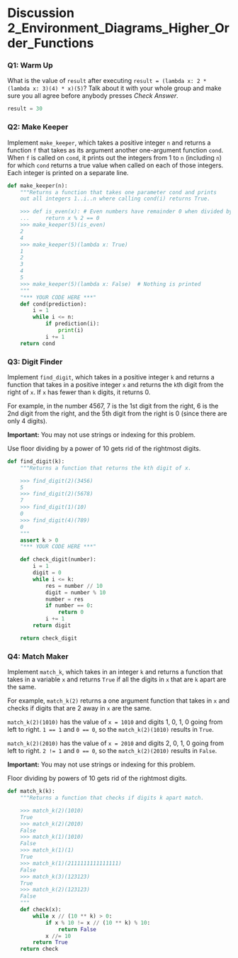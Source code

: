 # Discussion 2_Environment_Diagrams_Higher_Order_Functions

### Q1: Warm Up

What is the value of `result` after executing `result = (lambda x: 2 * (lambda x: 3)(4) * x)(5)`? Talk about it with your whole group and make sure you all agree before anybody presses *Check Answer*.

```python
result = 30
```

### Q2: Make Keeper

Implement `make_keeper`, which takes a positive integer `n` and returns a function `f` that takes as its argument another one-argument function `cond`. When `f` is called on `cond`, it prints out the integers from 1 to `n` (including `n`) for which `cond` returns a true value when called on each of those integers. Each integer is printed on a separate line.

```python
def make_keeper(n):
    """Returns a function that takes one parameter cond and prints
    out all integers 1..i..n where calling cond(i) returns True.

    >>> def is_even(x): # Even numbers have remainder 0 when divided by 2.
    ...     return x % 2 == 0
    >>> make_keeper(5)(is_even)
    2
    4
    >>> make_keeper(5)(lambda x: True)
    1
    2
    3
    4
    5
    >>> make_keeper(5)(lambda x: False)  # Nothing is printed
    """
    "*** YOUR CODE HERE ***"
    def cond(prediction):
        i = 1
        while i <= n:
            if prediction(i):
                print(i)
            i += 1
    return cond
```

### Q3: Digit Finder

Implement `find_digit`, which takes in a positive integer `k` and returns a function that takes in a positive integer `x` and returns the `k`th digit from the right of `x`. If `x` has fewer than `k` digits, it returns 0.

For example, in the number 4567, 7 is the 1st digit from the right, 6 is the 2nd digit from the right, and the 5th digit from the right is 0 (since there are only 4 digits).

**Important:** You may not use strings or indexing for this problem.

Use floor dividing by a power of 10 gets rid of the rightmost digits.

```python
def find_digit(k):
    """Returns a function that returns the kth digit of x.

    >>> find_digit(2)(3456)
    5
    >>> find_digit(2)(5678)
    7
    >>> find_digit(1)(10)
    0
    >>> find_digit(4)(789)
    0
    """
    assert k > 0
    "*** YOUR CODE HERE ***"

    def check_digit(number):
        i = 1
        digit = 0
        while i <= k:
            res = number // 10
            digit = number % 10
            number = res
            if number == 0:
                return 0
            i += 1
        return digit

    return check_digit
```

### Q4: Match Maker

Implement `match_k`, which takes in an integer `k` and returns a function that takes in a variable `x` and returns `True` if all the digits in `x` that are `k` apart are the same.

For example, `match_k(2)` returns a one argument function that takes in `x` and checks if digits that are 2 away in `x` are the same.

`match_k(2)(1010)` has the value of `x = 1010` and digits 1, 0, 1, 0 going from left to right. `1 == 1` and `0 == 0`, so the `match_k(2)(1010)` results in `True`.

`match_k(2)(2010)` has the value of `x = 2010` and digits 2, 0, 1, 0 going from left to right. `2 != 1` and `0 == 0`, so the `match_k(2)(2010)` results in `False`.

**Important:** You may not use strings or indexing for this problem.

Floor dividing by powers of 10 gets rid of the rightmost digits.

```python
def match_k(k):
    """Returns a function that checks if digits k apart match.

    >>> match_k(2)(1010)
    True
    >>> match_k(2)(2010)
    False
    >>> match_k(1)(1010)
    False
    >>> match_k(1)(1)
    True
    >>> match_k(1)(2111111111111111)
    False
    >>> match_k(3)(123123)
    True
    >>> match_k(2)(123123)
    False
    """
    def check(x):
        while x // (10 ** k) > 0:
            if x % 10 != x // (10 ** k) % 10:
                return False
            x //= 10
        return True
    return check
```

